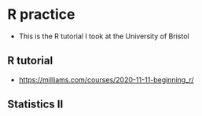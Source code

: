 # R practice

- This is the R tutorial I took at the University of Bristol

## R tutorial

- https://milliams.com/courses/2020-11-11-beginning_r/

## Statistics II
